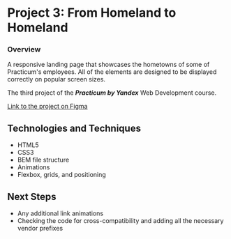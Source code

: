 # Project 3: From Homeland to Homeland

### Overview  
  
A responsive landing page that showcases the hometowns of some of Practicum's employees. 
All of the elements are designed to be displayed correctly on popular screen sizes.

The third project of the ***Practicum by Yandex*** Web Development course.

[Link to the project on Figma](https://www.figma.com/file/1zCYcflj6BJx5VqOvXU9nb/Sprint-3-From-Homeland-to-Homeland-desktop-mobile?node-id=0%3A1)

## Technologies and Techniques
- HTML5
- CSS3
- BEM file structure
- Animations
- Flexbox, grids, and positioning

## Next Steps
- Any additional link animations
- Checking the code for cross-compatibility and adding all the necessary vendor prefixes




